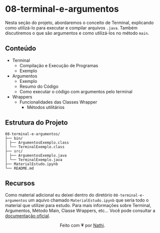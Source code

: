 # 08-terminal-e-argumentos

Nesta seção do projeto, abordaremos o conceito de Terminal, explicando como utilizá-lo para executar e compilar arquivos `.java`. Também discutiremos o que são argumentos e como utilizá-los no método `main`.

## Conteúdo

- Terminal
  - Compilação e Execução de Programas
  - Exemplo
- Argumentos
  - Exemplo
  - Resumo do Código
  - Como executar o código com argumentos pelo terminal
- Wrappers
  - Funcionalidades das Classes Wrapper
    - Métodos utilitários

## Estrutura do Projeto

```bs
08-terminal-e-argumentos/
├── bin/
│ ├── ArgumentosExemplo.class
│ └── TerminalExemplo.class
├── src/
│ ├── ArgumentosExemplo.java
│ └── TerminalExemplo.java
├── MaterialEstudo.ipynb
└── README.md
```

## Recursos

Como material adicional eu deixei dentro do diretório `08-terminal-e-argumentos` um aquivo chamado `MaterialEstudo.ipynb` que seria todo o material que utilizei para estudo. Para mais informações sobre Terminal, Argumentos, Método Main, Classe Wrappers, etc... Você pode consultar a [documentação oficial](https://docs.oracle.com/en/java/javase/).

<div align="center">Feito com 💗 por <a href="https://github.com/nathaliacappellini">Nathi</a>.</div>
